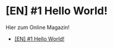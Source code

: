 # [EN] #1 Hello World!

Hier zum Online Magazin!
- [[EN] #1 Hello World!](./01_en_hello_world/index.html)
